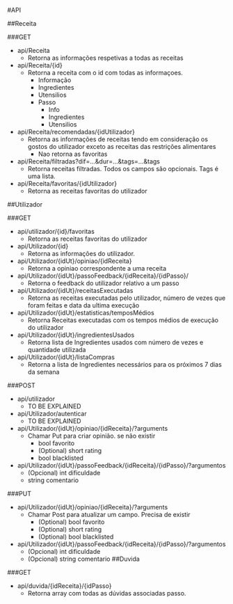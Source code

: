 
#API

##Receita

###GET
* api/Receita
  * Retorna as informações respetivas a todas as receitas
* api/Receita/{id}
  * Retorna a receita com o id com todas as informaçoes.
    * Informação
    * Ingredientes
    * Utensilios
    * Passo
      * Info
      * Ingredientes
      * Utensilios
* api/Receita/recomendadas/{idUtilizador}
  * Retorna as informações de receitas tendo em consideração os gostos do utilizador exceto as receitas das restrições alimentares
    * Nao retorna as favoritas  
* api/Receita/filtradas?dif=...&dur=...&tags=...&tags
  * Retorna receitas filtradas. Todos os campos são opcionais. Tags é uma lista.
* api/Receita/favoritas/{idUtilizador}
  * Retorna as receitas favoritas do utilizador


##Utilizador

###GET
* api/utilizador/{id}/favoritas
  * Retorna as receitas favoritas do utilizador
* api/Utilizador/{id}
  * Retorna as informações do utilizador.
* api/Utilizador/{idUt}/opiniao/{idReceita}
  * Retorna a opiniao correspondente a uma receita 
* api/Utilizador/{idUt}/passoFeedback/{idReceita}/{idPasso}/
  * Retorna o feedback do utilizador relativo a um passo
* api/Utilizador/{idUt}/receitasExecutadas
  * Retorna as receitas executadas pelo utilizador, número de vezes que foram feitas e data da ultima execução 
* api/Utilizador/{idUt}/estatisticas/temposMédios
  * Retorna Receitas executadas com os tempos médios de execução do utilizador
* api/Utilizador/{idUt}/ingredientesUsados
  * Retorna lista de Ingredientes usados com número de vezes e quantidade utilizada
* api/Utilizador/{idUt}/listaCompras
  * Retorna a lista de Ingredientes necessários para os próximos 7 dias da semana

###POST
* api/utilizador
  * TO BE EXPLAINED
* api/Utilizador/autenticar
  * TO BE EXPLAINED
* api/Utilizador/{idUt}/opiniao/{idReceita}/?arguments
  * Chamar Put para criar opinião. se não existir
    * bool favorito
    * (Optional) short rating
    * bool blacklisted
* api/Utilizador/{idUt}/passoFeedback/{idReceita}/{idPasso}/?argumentos
    * (Opcional) int dificuldade
    * string comentario 

###PUT
* api/Utilizador/{idUt}/opiniao/{idReceita}/?arguments
  * Chamar Post para atualizar um campo. Precisa de existir
    * (Optional) bool favorito
    * (Optional) short rating
    * (Optional) bool blacklisted
* api/Utilizador/{idUt}/passoFeedback/{idReceita}/{idPasso}/?argumentos
    * (Opcional) int dificuldade
    * (Opcional) string comentario 
##Duvida

###GET
* api/duvida/{idReceita}/{idPasso}
  * Retorna array com todas as dúvidas associadas passo.